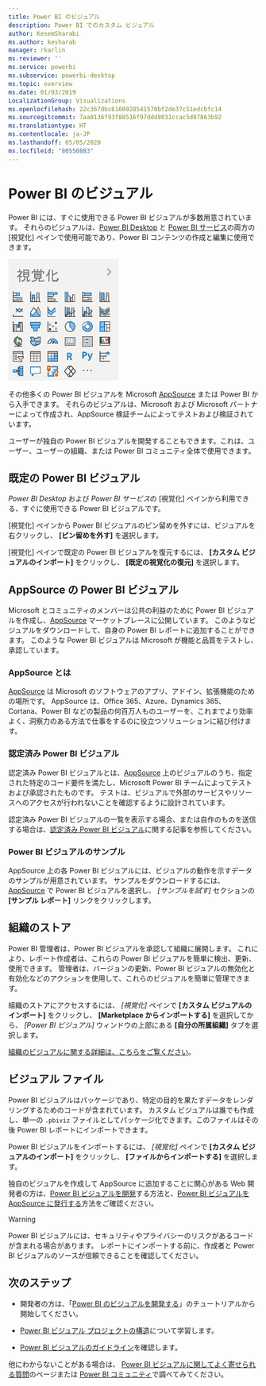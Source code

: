 ```yaml
---
title: Power BI のビジュアル
description: Power BI でのカスタム ビジュアル
author: KesemSharabi
ms.author: kesharab
manager: rkarlin
ms.reviewer: ''
ms.service: powerbi
ms.subservice: powerbi-desktop
ms.topic: overview
ms.date: 01/03/2019
LocalizationGroup: Visualizations
ms.openlocfilehash: 22c367dbc6160928541570bf2de37c51edcbfc14
ms.sourcegitcommit: 7aa0136f93f88516f97ddd8031ccac5d07863b92
ms.translationtype: HT
ms.contentlocale: ja-JP
ms.lasthandoff: 05/05/2020
ms.locfileid: "80550883"
---
```

# <a name="visuals-in-power-bi"></a>Power BI のビジュアル

Power BI には、すぐに使用できる Power BI ビジュアルが多数用意されています。 それらのビジュアルは、[Power BI Desktop](https://powerbi.microsoft.com/desktop/) と [Power BI サービス](https://app.powerbi.com)の両方の [視覚化] ペインで使用可能であり、Power BI コンテンツの作成と編集に使用できます。

![視覚化](media/power-bi-custom-visuals/power-bi-visualizations.png)

その他多くの Power BI ビジュアルを Microsoft [AppSource](https://nam06.safelinks.protection.outlook.com/?url=https%3A%2F%2Fappsource.microsoft.com%2Fen-us%2Fmarketplace%2Fapps%3Fpage%3D1%26product%3Dpower-bi-visuals&data=02%7C01%7CKesem.Sharabi%40microsoft.com%7C6d9286afacb3468d4cde08d740b76694%7C72f988bf86f141af91ab2d7cd011db47%7C1%7C0%7C637049028749147718&sdata=igWm0e1vXdgGcbyvngQBrHQVAkahPnxPC1ZhUPntGI8%3D&reserved=0) または Power BI から入手できます。 それらのビジュアルは、Microsoft および Microsoft パートナーによって作成され、AppSource 検証チームによってテストおよび検証されています。

ユーザーが独自の Power BI ビジュアルを開発することもできます。これは、ユーザー、ユーザーの組織、または Power BI コミュニティ全体で使用できます。

## <a name="default-power-bi-visuals"></a>既定の Power BI ビジュアル

*Power BI Desktop* および *Power BI サービス*の [視覚化] ペインから利用できる、すぐに使用できる Power BI ビジュアルです。

[視覚化] ペインから Power BI ビジュアルのピン留めを外すには、ビジュアルを右クリックし、 **[ピン留めを外す]** を選択します。

[視覚化] ペインで既定の Power BI ビジュアルを復元するには、 **[カスタム ビジュアルのインポート]** をクリックし、 **[既定の視覚化の復元]** を選択します。 

## <a name="appsource-power-bi-visuals"></a>AppSource の Power BI ビジュアル

Microsoft とコミュニティのメンバーは公共の利益のために Power BI ビジュアルを作成し、[AppSource](https://appsource.microsoft.com/marketplace/apps?product=power-bi-visuals) マーケットプレースに公開しています。 このようなビジュアルをダウンロードして、自身の Power BI レポートに追加することができます。 このような Power BI ビジュアルは Microsoft が機能と品質をテストし、承認しています。

### <a name="what-is-appsource"></a>AppSource とは

[AppSource](https://appsource.microsoft.com/marketplace/apps?product=power-bi-visuals) は Microsoft のソフトウェアのアプリ、アドイン、拡張機能のための場所です。 AppSource は、Office 365、Azure、Dynamics 365、Cortana、Power BI などの製品の何百万人ものユーザーを、これまでより効率よく、洞察力のある方法で仕事をするのに役立つソリューションに結び付けます。

### <a name="certified-power-bi-visuals"></a>認定済み Power BI ビジュアル

認定済み Power BI ビジュアルとは、[AppSource](https://nam06.safelinks.protection.outlook.com/?url=https%3A%2F%2Fappsource.microsoft.com%2Fen-us%2Fmarketplace%2Fapps%3Fpage%3D1%26product%3Dpower-bi-visuals&data=02%7C01%7CKesem.Sharabi%40microsoft.com%7C6d9286afacb3468d4cde08d740b76694%7C72f988bf86f141af91ab2d7cd011db47%7C1%7C0%7C637049028749147718&sdata=igWm0e1vXdgGcbyvngQBrHQVAkahPnxPC1ZhUPntGI8%3D&reserved=0) 上のビジュアルのうち、指定された特定のコード要件を満たし、Microsoft Power BI チームによってテストおよび承認されたものです。 テストは、ビジュアルで外部のサービスやリソースへのアクセスが行われないことを確認するように設計されています。

認定済み Power BI ビジュアルの一覧を表示する場合、または自作のものを送信する場合は、[認定済み Power BI ビジュアル](power-bi-custom-visuals-certified.md)に関する記事を参照してください。

### <a name="samples-for-power-bi-visuals"></a>Power BI ビジュアルのサンプル

AppSource 上の各 Power BI ビジュアルには、ビジュアルの動作を示すデータのサンプルが用意されています。 サンプルをダウンロードするには、[AppSource](https://nam06.safelinks.protection.outlook.com/?url=https%3A%2F%2Fappsource.microsoft.com%2Fen-us%2Fmarketplace%2Fapps%3Fpage%3D1%26product%3Dpower-bi-visuals&data=02%7C01%7CKesem.Sharabi%40microsoft.com%7C6d9286afacb3468d4cde08d740b76694%7C72f988bf86f141af91ab2d7cd011db47%7C1%7C0%7C637049028749147718&sdata=igWm0e1vXdgGcbyvngQBrHQVAkahPnxPC1ZhUPntGI8%3D&reserved=0) で Power BI ビジュアルを選択し、 *[サンプルを試す]* セクションの **[サンプル レポート]** リンクをクリックします。

## <a name="organizational-store"></a>組織のストア

Power BI 管理者は、Power BI ビジュアルを承認して組織に展開します。 これにより、レポート作成者は、これらの Power BI ビジュアルを簡単に検出、更新、使用できます。 管理者は、バージョンの更新、Power BI ビジュアルの無効化と有効化などのアクションを使用して、これらのビジュアルを簡単に管理できます。

組織のストアにアクセスするには、 *[視覚化]* ペインで **[カスタム ビジュアルのインポート]** をクリックし、 **[Marketplace からインポートする]** を選択してから、 *[Power BI ビジュアル]* ウィンドウの上部にある **[自分の所属組織]** タブを選択します。

[組織のビジュアルに関する詳細は、こちらをご覧ください](power-bi-custom-visuals-organization.md)。

## <a name="visual-files"></a>ビジュアル ファイル

Power BI ビジュアルはパッケージであり、特定の目的を果たすデータをレンダリングするためのコードが含まれています。 カスタム ビジュアルは誰でも作成し、単一の `.pbiviz` ファイルとしてパッケージ化できます。このファイルはその後 Power BI レポートにインポートできます。

Power BI ビジュアルをインポートするには、 *[視覚化]* ペインで **[カスタム ビジュアルのインポート]** をクリックし、 **[ファイルからインポートする]** を選択します。

独自のビジュアルを作成して AppSource に追加することに関心がある Web 開発者の方は、[Power BI ビジュアルを開発](custom-visual-develop-tutorial.md)する方法と、[Power BI ビジュアルを AppSource に発行する](office-store.md)方法をご確認ください。

> [!WARNING]
> Power BI ビジュアルには、セキュリティやプライバシーのリスクがあるコードが含まれる場合があります。 レポートにインポートする前に、作成者と Power BI ビジュアルのソースが信頼できることを確認してください。

## <a name="next-steps"></a>次のステップ

* 開発者の方は、「[Power BI のビジュアルを開発する](custom-visual-develop-tutorial.md)」のチュートリアルから開始してください。

* [Power BI ビジュアル プロジェクトの構造](visual-project-structure.md)について学習します。

* [Power BI ビジュアルのガイドライン](guidelines-powerbi-visuals.md)を確認します。

他にわからないことがある場合は、 [Power BI ビジュアルに関してよく寄せられる質問](power-bi-custom-visuals-faq.md)のページまたは [Power BI コミュニティ](https://community.powerbi.com/)で調べてみてください。